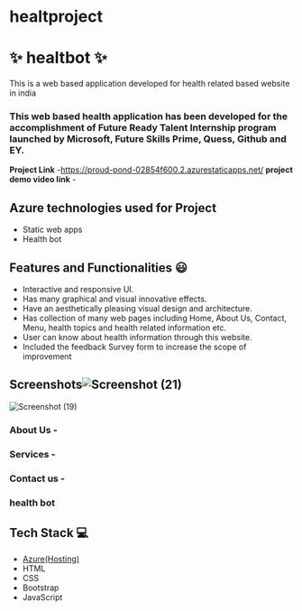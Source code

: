 # healtproject
# ✨ healtbot ✨

This is a web based application developed for health related based website in india

### This web based health application has been developed for the accomplishment of Future Ready Talent Internship program launched by Microsoft, Future Skills Prime, Quess, Github and EY.


**Project Link** -https://proud-pond-02854f600.2.azurestaticapps.net/
**project demo video link** - 

## Azure technologies used for Project

- Static web apps
- Health bot

## Features and Functionalities 😃

- Interactive and responsive UI.
- Has many graphical and visual innovative effects.
- Have an aesthetically pleasing visual design and architecture.
- Has collection of many web pages including Home, About Us, Contact, Menu, health topics and health related information etc.
- User can know about health information through this website.
- Included the feedback Survey form to increase the scope of improvement 

## Screenshots![Screenshot (21)](https://user-images.githubusercontent.com/117737421/201115099-2385b945-3aaa-48c2-8eac-9a4df8c8b4ae.png)


![Screenshot (19)](https://user-images.githubusercontent.com/117737421/201115109-1e643989-a7f8-44e4-81e6-7fbb528ed46c.png)



   

### About Us -



### Services -



### Contact us -



### health bot




## Tech Stack 💻

- [Azure(Hosting)](https://azure.microsoft.com/en-in/features/azure-portal/)
- HTML
- CSS
- Bootstrap
- JavaScript

